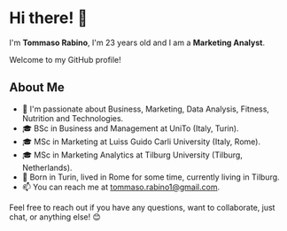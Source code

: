 # Hi there! 👋

I'm __Tommaso Rabino__, I'm 23 years old and I am a __Marketing Analyst__.

Welcome to my GitHub profile!

## About Me

- 🌱 I'm passionate about Business, Marketing, Data Analysis, Fitness, Nutrition and Technologies.
- 🎓 BSc in Business and Management at UniTo (Italy, Turin).
- 🎓 MSc in Marketing at Luiss Guido Carli University (Italy, Rome).
- 🎓 MSc in Marketing Analytics at Tilburg University (Tilburg, Netherlands).
- 🏡 Born in Turin, lived in Rome for some time, currently living in Tilburg. 
- 📫 You can reach me at tommaso.rabino1@gmail.com.
  

Feel free to reach out if you have any questions, want to collaborate, just chat, or anything else! 😊
